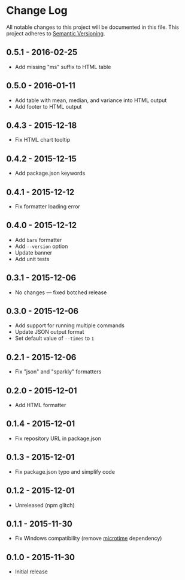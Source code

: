 # Change Log
All notable changes to this project will be documented in this file.
This project adheres to [Semantic Versioning](http://semver.org/).

## 0.5.1 - 2016-02-25
- Add missing "ms" suffix to HTML table

## 0.5.0 - 2016-01-11
- Add table with mean, median, and variance into HTML output
- Add footer to HTML output

## 0.4.3 - 2015-12-18
- Fix HTML chart tooltip

## 0.4.2 - 2015-12-15
- Add package.json keywords

## 0.4.1 - 2015-12-12
- Fix formatter loading error

## 0.4.0 - 2015-12-12
- Add `bars` formatter
- Add `--version` option
- Update banner
- Add unit tests

## 0.3.1 - 2015-12-06
- No changes — fixed botched release

## 0.3.0 - 2015-12-06
- Add support for running multiple commands
- Update JSON output format
- Set default value of `--times` to `1`

## 0.2.1 - 2015-12-06
- Fix "json" and "sparkly" formatters

## 0.2.0 - 2015-12-01
- Add HTML formatter

## 0.1.4 - 2015-12-01
- Fix repository URL in package.json

## 0.1.3 - 2015-12-01
- Fix package.json typo and simplify code

## 0.1.2 - 2015-12-01
- Unreleased (npm glitch)

## 0.1.1 - 2015-11-30
- Fix Windows compatibility (remove [microtime][microtime] dependency)

## 0.1.0 - 2015-11-30
- Initial release

[microtime]: https://github.com/wadey/node-microtime
